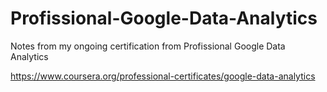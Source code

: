 # Profissional-Google-Data-Analytics
Notes from my ongoing certification from Profissional Google Data Analytics


https://www.coursera.org/professional-certificates/google-data-analytics
